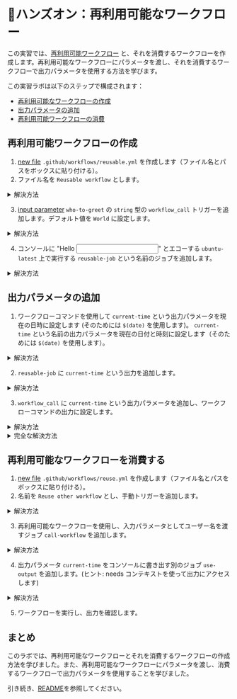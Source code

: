 # 🔨ハンズオン：再利用可能なワークフロー

この実習では、[再利用可能ワークフロー](https://docs.github.com/en/actions/using-workflows/reusing-workflows#creating-a-reusable-workflow) と、それを消費するワークフローを作成します。再利用可能なワークフローにパラメータを渡し、それを消費するワークフローで出力パラメータを使用する方法を学びます。

この実習ラボは以下のステップで構成されます：
  - [再利用可能なワークフローの作成](#creating-a-reusable-workflow)
  - [出力パラメータの追加](#adding-an-output-parameter)
  - [再利用可能ワークフローの消費](#consuming-the-reusable-workflow)

## 再利用可能ワークフローの作成

1. [new file](/../../new/main) `.github/workflows/reusable.yml` を作成します（ファイル名とパスをボックスに貼り付ける）。
2. ファイル名を `Reusable workflow` とします。

<details>
  <summary>解決方法</summary>

```YAML
name: Reusable workflow
```

</details>

3. [input parameter](https://docs.github.com/en/enterprise-cloud@latest/actions/using-workflows/workflow-syntax-for-github-actions#onworkflow_call) `who-to-greet` の `string` 型の `workflow_call` トリガーを追加します。デフォルト値を `World` に設定します。

<details>
  <summary>解決方法</summary>

```YAML
on:
  workflow_call:
    inputs:
      who-to-greet:
        description: 'The person to greet'
        type: string
        required: true
        default: World
```

</details>

4. コンソールに "Hello <input parameter>" とエコーする `ubuntu-latest` 上で実行する `reusable-job` という名前のジョブを追加します。

<details>
  <summary>解決方法</summary>

```YAML
jobs:
  reusable-job:
    runs-on: ubuntu-latest
    steps:
      - name: Greet someone
        run: echo "Hello ${{ inputs.who-to-greet }}"
```

</details>


## 出力パラメータの追加

1. ワークフローコマンドを使用して `current-time` という出力パラメータを現在の日時に設定します (そのためには `$(date)` を使用します)。
`current-time` という名前の出力パラメータを現在の日付と時刻に設定します（そのためには `$(date)` を使用します）。

<details>
  <summary>解決方法</summary>

```YAML
      - name: Set time
        id: time
        run: echo "time=$(date)" >> $GITHUB_OUTPUT
```

</details>

2. `reusable-job` に `current-time` という出力を追加します。

<details>
  <summary>解決方法</summary>

```YAML
  outputs:
      current-time: ${{ steps.time.outputs.time }}
```

</details>

3. `workflow_call` に `current-time` という出力パラメータを追加し、ワークフローコマンドの出力に設定します。

<details>
  <summary>解決方法</summary>

```YAML
    outputs:
      current-time:
        description: 'The time when greeting.'
        value: ${{ jobs.reusable-job.outputs.current-time }}
```

</details>


<details>
  <summary>完全な解決方法</summary>

```YAML
name: Reusable workflow

on:
  workflow_call:
    inputs:
      who-to-greet:
        description: 'The person to greet'
        type: string
        required: true
        default: World
    outputs:
      current-time:
        description: 'The time when greeting.'
        value: ${{ jobs.reusable-job.outputs.current-time }}

jobs:
  reusable-job:
    runs-on: ubuntu-latest
    outputs:
      current-time: ${{ steps.time.outputs.time }}
    steps:
      - name: Greet someone
        run: echo "Hello ${{ inputs.who-to-greet }}"
      - name: Set time
        id: time
        run: echo "time=$(date)" >> $GITHUB_OUTPUT
```

</details>

## 再利用可能なワークフローを消費する

1. [new file](/../../new/main) `.github/workflows/reuse.yml` を作成します（ファイル名とパスをボックスに貼り付ける）。
2. 名前を `Reuse other workflow` とし、手動トリガーを追加します。

<details>
  <summary>解決方法</summary>

```YAML
name: Reuse other workflow

on: [workflow_dispatch]
```

</details>

3. 再利用可能なワークフローを使用し、入力パラメータとしてユーザー名を渡すジョブ `call-workflow` を追加します。

<details>
  <summary>解決方法</summary>

```YAML
jobs:
  call-workflow:
    uses: ./.github/workflows/reusable.yml
    with:
      who-to-greet: '@octocat'
```

</details>

4. 出力パラメータ `current-time` をコンソールに書き出す別のジョブ `use-output` を追加します。(ヒント: needs コンテキストを使って出力にアクセスします)

<details>
  <summary>解決方法</summary>

```YAML
  use-output:
    runs-on: ubuntu-latest
    needs: [call-workflow]
    steps:
      - run: echo "Time was ${{ needs.call-workflow.outputs.current-time }}"
```

</details>

5. ワークフローを実行し、出力を確認します。

## まとめ

このラボでは、再利用可能なワークフローとそれを消費するワークフローの作成方法を学びました。また、再利用可能なワークフローにパラメータを渡し、消費するワークフローで出力パラメータを使用することを学びました。

引き続き、[README](../README.md)を参照してください。

